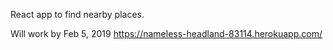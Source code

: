 React app to find nearby places.

Will work by Feb 5, 2019
https://nameless-headland-83114.herokuapp.com/
